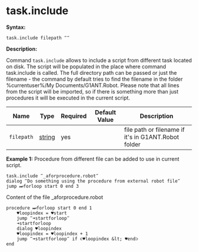 # task.include

**Syntax:**

```G1ANT
task.include filepath ‴‴
```

**Description:**

Command `task.include` allows to include a script from different task located on disk. The script will be populated in the place where command task.include is called. The full directory path can be passed or just the filename - the command by default tries to find the filename in the folder %currentuser%/My Documents/G1ANT.Robot. Please note that all lines from the script will be imported, so if there is something more than just procedures it will be executed in the current script.

| Name | Type | Required | Default Value | Description |
| -------- | ---- | -------- | ------------- | ----------- |
|`filepath`| [string](https://github.com/G1ANT-Robot/G1ANT.Manual/blob/master/G1ANT-Language/Structures/string.md) | yes |  | file path or filename if it's in G1ANT.Robot folder |

**Example 1:**
Procedure from different file can be added to use in current script.

```G1ANT
task.include ‴_aforprocedure.robot‴
dialog ‴Do something using the procedure from external robot file‴
jump ⏭forloop start 0 end 3
```

Content of the file _aforprocedure.robot

```G1ANT
procedure ⏭forloop start 0 end 1
    ♥loopindex = ♥start
    jump ‴➜startforloop‴
    ➜startforloop
    dialog ♥loopindex
    ♥loopindex = ♥loopindex + 1
    jump ‴➜startforloop‴ if ⊂♥loopindex &lt; ♥end⊃
end
```

